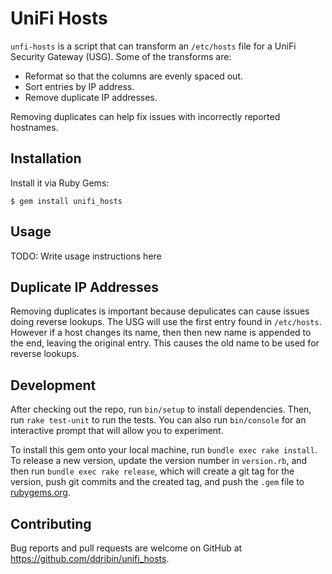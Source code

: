 # UniFi Hosts

`unfi-hosts` is a script that can transform an `/etc/hosts` file for a UniFi Security Gateway (USG). Some of the transforms are:

- Reformat so that the columns are evenly spaced out.
- Sort entries by IP address.
- Remove duplicate IP addresses.

Removing duplicates can help fix issues with incorrectly reported hostnames.

## Installation

Install it via Ruby Gems:

    $ gem install unifi_hosts

## Usage

TODO: Write usage instructions here

## Duplicate IP Addresses

Removing duplicates is important because depulicates can cause issues doing reverse lookups. The USG will use the first entry found in `/etc/hosts`. However if a host changes its name, then then new name is appended to the end, leaving the original entry. This causes the old name to be used for reverse lookups.

## Development

After checking out the repo, run `bin/setup` to install dependencies. Then, run `rake test-unit` to run the tests. You can also run `bin/console` for an interactive prompt that will allow you to experiment.

To install this gem onto your local machine, run `bundle exec rake install`. To release a new version, update the version number in `version.rb`, and then run `bundle exec rake release`, which will create a git tag for the version, push git commits and the created tag, and push the `.gem` file to [rubygems.org](https://rubygems.org).

## Contributing

Bug reports and pull requests are welcome on GitHub at https://github.com/ddribin/unifi_hosts.
